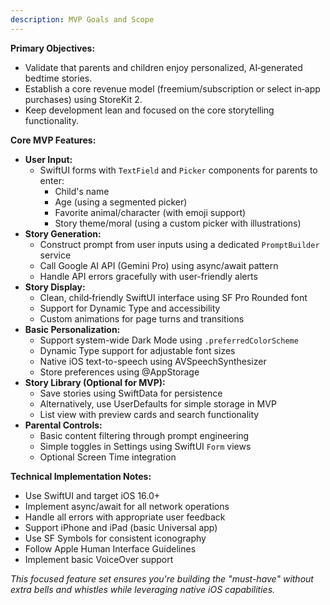 ```yaml
---
description: MVP Goals and Scope
---
```


**Primary Objectives:**  
- Validate that parents and children enjoy personalized, AI‑generated bedtime stories.
- Establish a core revenue model (freemium/subscription or select in‑app purchases) using StoreKit 2.
- Keep development lean and focused on the core storytelling functionality.

**Core MVP Features:**
- **User Input:**  
  - SwiftUI forms with `TextField` and `Picker` components for parents to enter:
    - Child's name
    - Age (using a segmented picker)
    - Favorite animal/character (with emoji support)
    - Story theme/moral (using a custom picker with illustrations)
- **Story Generation:**  
  - Construct prompt from user inputs using a dedicated `PromptBuilder` service
  - Call Google AI API (Gemini Pro) using async/await pattern
  - Handle API errors gracefully with user-friendly alerts
- **Story Display:**  
  - Clean, child‑friendly SwiftUI interface using SF Pro Rounded font
  - Support for Dynamic Type and accessibility
  - Custom animations for page turns and transitions
- **Basic Personalization:**  
  - Support system-wide Dark Mode using `.preferredColorScheme`
  - Dynamic Type support for adjustable font sizes
  - Native iOS text-to-speech using AVSpeechSynthesizer
  - Store preferences using @AppStorage
- **Story Library (Optional for MVP):**  
  - Save stories using SwiftData for persistence
  - Alternatively, use UserDefaults for simple storage in MVP
  - List view with preview cards and search functionality
- **Parental Controls:**  
  - Basic content filtering through prompt engineering
  - Simple toggles in Settings using SwiftUI `Form` views
  - Optional Screen Time integration

**Technical Implementation Notes:**
- Use SwiftUI and target iOS 16.0+
- Implement async/await for all network operations
- Handle all errors with appropriate user feedback
- Support iPhone and iPad (basic Universal app)
- Use SF Symbols for consistent iconography
- Follow Apple Human Interface Guidelines
- Implement basic VoiceOver support

*This focused feature set ensures you're building the "must-have" without extra bells and whistles while leveraging native iOS capabilities.*
